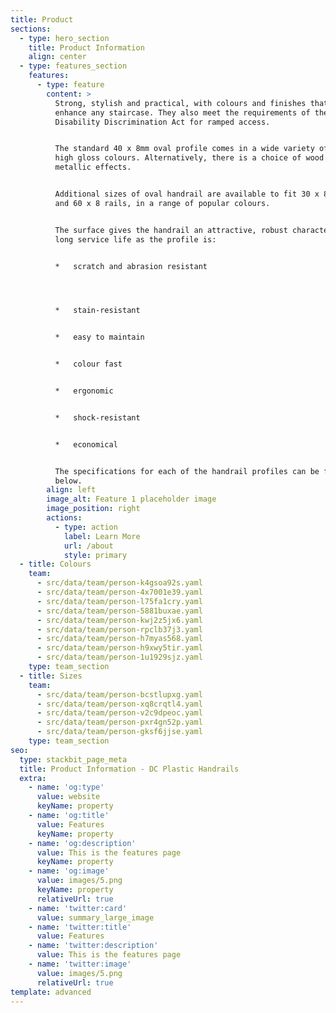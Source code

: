 ```yaml
---
title: Product
sections:
  - type: hero_section
    title: Product Information
    align: center
  - type: features_section
    features:
      - type: feature
        content: >
          Strong, stylish and practical, with colours and finishes that will
          enhance any staircase. They also meet the requirements of the
          Disability Discrimination Act for ramped access.


          The standard 40 x 8mm oval profile comes in a wide variety of matt and
          high gloss colours. Alternatively, there is a choice of wood grain and
          metallic effects.


          Additional sizes of oval handrail are available to fit 30 x 8, 50 x 8
          and 60 x 8 rails, in a range of popular colours.


          The surface gives the handrail an attractive, robust character and a
          long service life as the profile is:


          *   scratch and abrasion resistant




          *   stain-resistant


          *   easy to maintain


          *   colour fast


          *   ergonomic


          *   shock-resistant


          *   economical


          The specifications for each of the handrail profiles can be found
          below.
        align: left
        image_alt: Feature 1 placeholder image
        image_position: right
        actions:
          - type: action
            label: Learn More
            url: /about
            style: primary
  - title: Colours
    team:
      - src/data/team/person-k4gsoa92s.yaml
      - src/data/team/person-4x7001e39.yaml
      - src/data/team/person-l75fa1cry.yaml
      - src/data/team/person-5881buxae.yaml
      - src/data/team/person-kwj2z5jx6.yaml
      - src/data/team/person-rpclb37j3.yaml
      - src/data/team/person-h7myas568.yaml
      - src/data/team/person-h9xwy5tir.yaml
      - src/data/team/person-1u1929sjz.yaml
    type: team_section
  - title: Sizes
    team:
      - src/data/team/person-bcstlupxg.yaml
      - src/data/team/person-xq8crqtl4.yaml
      - src/data/team/person-v2c9dpeoc.yaml
      - src/data/team/person-pxr4gn52p.yaml
      - src/data/team/person-gksf6jjse.yaml
    type: team_section
seo:
  type: stackbit_page_meta
  title: Product Information - DC Plastic Handrails
  extra:
    - name: 'og:type'
      value: website
      keyName: property
    - name: 'og:title'
      value: Features
      keyName: property
    - name: 'og:description'
      value: This is the features page
      keyName: property
    - name: 'og:image'
      value: images/5.png
      keyName: property
      relativeUrl: true
    - name: 'twitter:card'
      value: summary_large_image
    - name: 'twitter:title'
      value: Features
    - name: 'twitter:description'
      value: This is the features page
    - name: 'twitter:image'
      value: images/5.png
      relativeUrl: true
template: advanced
---
```

